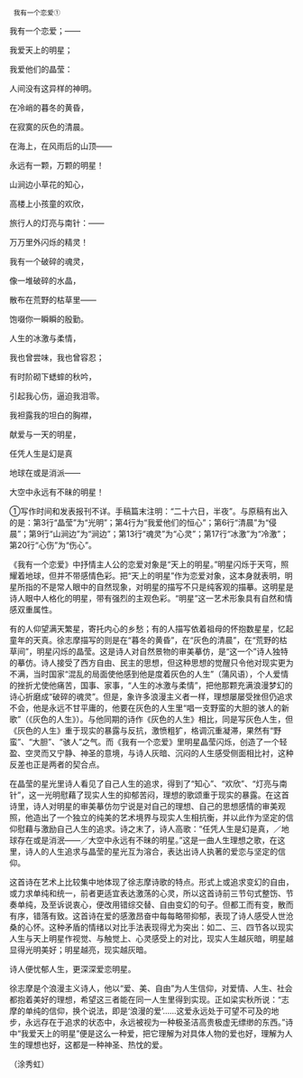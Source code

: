      我有一个恋爱① 

   我有一个恋爱；——

   我爱天上的明星；

   我爱他们的晶莹：

   人间没有这异样的神明。

   在冷峭的暮冬的黄昏，

   在寂寞的灰色的清晨。

   在海上，在风雨后的山顶——

   永远有一颗，万颗的明星！

   山涧边小草花的知心，

   高楼上小孩童的欢欣，

   旅行人的灯亮与南针：——

   万万里外闪烁的精灵！

   我有一个破碎的魂灵，

   像一堆破碎的水晶，

   散布在荒野的枯草里——

   饱啜你一瞬瞬的殷勤。

   人生的冰激与柔情，

   我也曾尝味，我也曾容忍；

   有时阶砌下蟋蟀的秋吟，

   引起我心伤，逼迫我泪零。

   我袒露我的坦白的胸襟，

   献爱与一天的明星，

   任凭人生是幻是真

   地球在或是消派——

   大空中永远有不昧的明星！

   ①写作时间和发表报刊不详。手稿篇末注明：“二十六日，半夜”。与原稿有出入的是：第3行“晶莹”为“光明”；第4行为“我爱他们的恒心”；第6行“清晨”为“侵晨”；第9行“山涧边”为“涧边”；第13行“魂灵”为“心灵”；第17行“冰激”为“冷激”；第20行“心伤”为“伤心”。 

   《我有一个恋爱》中抒情主人公的恋爱对象是“天上的明星。”明星闪烁于天穹，照耀着地球，但并不带感情色彩。把“天上的明星”作为恋爱对象，这本身就表明，明星所指的不是常人眼中的自然现象，对明星的描写不只是纯客观的描摹。这明星是诗人眼中人格化的明星，带有强烈的主观色彩。“明星”这一艺术形象具有自然和情感双重属性。

   有的人仰望满天繁星，寄托内心的乡愁；有的人描写依着祖母的怀抱数星星，忆起童年的天真。徐志摩描写的则是在“暮冬的黄昏”，在“灰色的清晨”，在“荒野的枯草间”，明星闪烁的晶莹。这是诗人对自然景物的审美摹仿，是“这一个”诗人独特的摹仿。诗人接受了西方自由、民主的思想，但这种思想的觉醒只令他对现实更为不满，当时国家“混乱的局面使他感到他是度着灰色的人生”（蒲风语），个人爱情的挫折尤使他痛苦，国事、家事，“人生的冰激与柔情”，把他那颗充满浪漫梦幻的诗心折磨成“破碎的魂灵”。但是，象许多浪漫主义者一样，理想屡屡受挫但仍追求不会，他是永远不甘平庸的，他要在灰色的人生里“唱一支野蛮的大胆的骇人的新歌”（《灰色的人生》）。与他同期的诗作《灰色的人生》相比，同是写灰色人生，但《灰色的人生》重于现实的暴露与反抗，激愤粗犷，格调沉重凝滞，果然有“野蛮”、“大胆”、“骇人”之气。而《我有一个恋爱》里明星晶莹闪烁，创造了一个轻盈、空灵而又宁静、神圣的意境，与诗人灰暗、沉闷的人生感受侧面相比衬，这种反差也正是两者的契合点。

   在晶莹的星光里诗人看见了自己人生的追求，得到了“知心”、“欢欣”、“灯亮与南针”，这一光明慰藉了现实人生的抑郁苦闷，理想的歌颂重于现实的暴露。在这首诗里，诗人对明星的审美摹仿勿宁说是对自己的理想、自己的思想感情的审美观照，他造出了一个独立的纯美的艺术境界与现实人生相抗衡，并以此作为坚定的信仰慰藉与激励自己人生的追求。诗之末了，诗人高歌：“任凭人生是幻是真，／地球存在或是消泯——／大空中永远有不昧的明星。”这是一曲人生理想之歌，在这里，诗人的人生追求与晶莹的星光互为溶合，表达出诗人执著的爱恋与坚定的信仰。

   这首诗在艺术上比较集中地体现了徐志摩诗歌的特点。形式上或追求变幻的自由，或力求单纯和统一，前者更适宜表达激荡的心灵，所以这首诗前三节句式整饬、节奏单纯，及至诉说衷心，便改用错综交替、自由变幻的句子。但都工而有变，散而有序，错落有致。这首诗在爱的感激昂奋中每每略带抑郁，表现了诗人感受人世沧桑的心怀。这种矛盾的情绪以对比手法表现得尤为突出：如二、三、四节各以现实人生与天上明星作视觉、与触觉上、心灵感受上的对比，现实人生越灰暗，明星越显得光明美好；明星越亮，现实越灰暗。

   诗人便忧郁人生，更深深爱恋明星。

   徐志摩是个浪漫主义诗人，他以“爱、美、自由”为人生信仰，对爱情、人生、社会都抱着美好的理想，希望这三者能在同一人生里得到实现。正如梁实秋所说：“志摩的单纯的信仰，换个说法，即是‘浪漫的爱’……这爱永远处于可望不可及的地步，永远存在于追求的状态中，永远被视为一种极圣洁高贵极虚无缥缈的东西。”诗中“我爱天上的明星”便是这么一种爱，把它理解为对具体人物的爱也好，理解为人生的理想也好，这都是一种神圣、热忱的爱。

   （涂秀虹）

